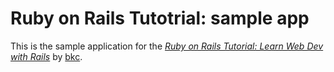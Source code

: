# Ruby on Rails Tutotrial: sample app

This is the sample application for the 
[*Ruby on Rails Tutorial:
Learn Web Dev with Rails*](http://railstutorial.org)
by [bkc](http://github.com/bryanchang).